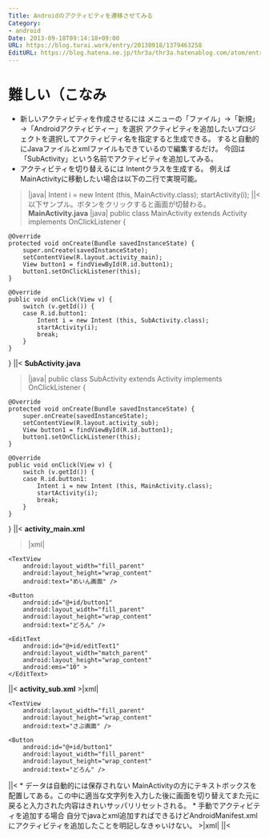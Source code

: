 ```yaml
---
Title: Androidのアクティビティを遷移させてみる
Category:
- android
Date: 2013-09-18T09:14:18+09:00
URL: https://blog.turai.work/entry/20130918/1379463258
EditURL: https://blog.hatena.ne.jp/thr3a/thr3a.hatenablog.com/atom/entry/11696248318757893149
---
```


難しい（こなみ
====
* 新しいアクティビティを作成させるには
メニューの「ファイル」→「新規」→「Androidアクティビティー」を選択
アクティビティを追加したいプロジェクトを選択してアクティビティ名を指定すると生成できる。
すると自動的にJavaファイルとxmlファイルもできているので編集するだけ。
今回は「SubActivity」という名前でアクティビティを追加してみる。
* アクティビティを切り替えるには
Intentクラスを生成する。
例えばMainActivityに移動したい場合は以下の二行で実現可能。
>|java|
Intent i = new Intent (this, MainActivity.class);
startActivity(i);
||<
以下サンプル。ボタンをクリックすると画面が切替わる。
<b>MainActivity.java</b>
>|java|
public class MainActivity extends Activity implements OnClickListener {

	@Override
	protected void onCreate(Bundle savedInstanceState) {
		super.onCreate(savedInstanceState);
		setContentView(R.layout.activity_main);
		View button1 = findViewById(R.id.button1);
		button1.setOnClickListener(this);
	}

	@Override
	public void onClick(View v) {
		switch (v.getId()) {
		case R.id.button1:
			Intent i = new Intent (this, SubActivity.class);
			startActivity(i);
			break;
		}
	}
}
||<
<b>SubActivity.java</b>
>|java|
public class SubActivity extends Activity implements OnClickListener {

	@Override
	protected void onCreate(Bundle savedInstanceState) {
		super.onCreate(savedInstanceState);
		setContentView(R.layout.activity_sub);
		View button1 = findViewById(R.id.button1);
		button1.setOnClickListener(this);
	}

	@Override
	public void onClick(View v) {
		switch (v.getId()) {
		case R.id.button1:
			Intent i = new Intent (this, MainActivity.class);
			startActivity(i);
			break;
		}
	}
}
||<
<b>activity_main.xml</b>
>|xml|
<?xml version="1.0" encoding="utf-8"?>
<LinearLayout xmlns:android="http://schemas.android.com/apk/res/android"
    android:layout_width="match_parent"
    android:layout_height="match_parent"
    android:orientation="vertical" >

    <TextView
        android:layout_width="fill_parent"
        android:layout_height="wrap_content"
        android:text="めいん画面" />

    <Button
        android:id="@+id/button1"
        android:layout_width="fill_parent"
        android:layout_height="wrap_content"
        android:text="どろん" />

    <EditText
        android:id="@+id/editText1"
        android:layout_width="match_parent"
        android:layout_height="wrap_content"
        android:ems="10" >
    </EditText>

</LinearLayout>
||<
<b>activity_sub.xml</b>
>|xml|
<?xml version="1.0" encoding="utf-8"?>
<LinearLayout xmlns:android="http://schemas.android.com/apk/res/android"
    android:layout_width="match_parent"
    android:layout_height="match_parent"
    android:orientation="vertical" >

    <TextView
        android:layout_width="fill_parent"
        android:layout_height="wrap_content"
        android:text="さぶ画面" />

    <Button
        android:id="@+id/button1"
        android:layout_width="fill_parent"
        android:layout_height="wrap_content"
        android:text="どろん" />

</LinearLayout>
||<
* データは自動的には保存されない
MainActivityの方にテキストボックスを配置してある。この中に適当な文字列を入力した後に画面を切り替えてまた元に戻ると入力された内容はきれいサッパリリセットされる。
* 手動でアクティビティを追加する場合
自分でjavaとxml追加すればできるけどAndroidManifest.xmlにアクティビティを追加したことを明記しなきゃいけない。
>|xml|
<activity
	android:name="com.example.test20130917_2.SubActivity"
	android:label="@string/title_activity_sub" >
</activity>
||<
